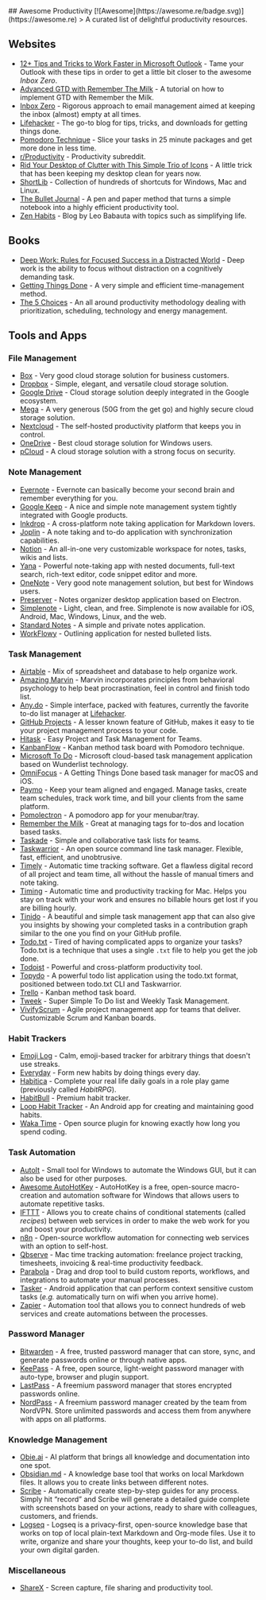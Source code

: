 <div class="github-widget" data-repo="jyguyomarch/awesome-productivity"></div>
<script async src="https://pagead2.googlesyndication.com/pagead/js/adsbygoogle.js"></script><ins class="adsbygoogle" style="display:block" data-ad-client="ca-pub-6890694312814945" data-ad-slot="5473692530" data-ad-format="auto"  data-full-width-responsive="true"></ins><script>(adsbygoogle = window.adsbygoogle || []).push({});</script>
## Awesome Productivity [![Awesome](https://awesome.re/badge.svg)](https://awesome.re)
> A curated list of delightful productivity resources.



## Websites

- [12+ Tips and Tricks to Work Faster in Microsoft Outlook](http://lifehacker.com/12-tips-and-tricks-to-work-faster-in-microsoft-outlook-1540483009) - Tame your Outlook with these tips in order to get a little bit closer to the awesome _Inbox Zero_.
- [Advanced GTD with Remember The Milk](http://blog.rememberthemilk.com/post/116665489183/guest-post-advanced-gtd-with-remember-the-milk) - A tutorial on how to implement GTD with Remember the Milk.
- [Inbox Zero](http://www.43folders.com/izero) - Rigorous approach to email management aimed at keeping the inbox (almost) empty at all times.
- [Lifehacker](http://lifehacker.com/) - The go-to blog for tips, tricks, and downloads for getting things done.
- [Pomodoro Technique](http://pomodorotechnique.com/) - Slice your tasks in 25 minute packages and get more done in less time.
- [r/Productivity](https://www.reddit.com/r/productivity/) - Productivity subreddit.
- [Rid Your Desktop of Clutter with This Simple Trio of Icons](http://lifehacker.com/5901487/rid-your-desktop-of-clutter-with-this-simple-trio-of-icons) - A little trick that has been keeping my desktop clean for years now.
- [ShortLib](https://shortlib.netlify.app/) - Collection of hundreds of shortcuts for Windows, Mac and Linux.
- [The Bullet Journal](http://bulletjournal.com/) - A pen and paper method that turns a simple notebook into a highly efficient productivity tool.
- [Zen Habits](https://zenhabits.net/) - Blog by Leo Babauta with topics such as simplifying life.

## Books

- [Deep Work: Rules for Focused Success in a Distracted World](https://www.calnewport.com/books/deep-work/) - Deep work is the ability to focus without distraction on a cognitively demanding task.
- [Getting Things Done](https://gettingthingsdone.com/store/product.php?productid=17035&cat=3&page) - A very simple and efficient time-management method.
- [The 5 Choices](http://books.simonandschuster.ca/The-5-Choices/Kory-Kogon/9781476711713) - An all around productivity methodology dealing with prioritization, scheduling, technology and energy management.

## Tools and Apps

### File Management

- [Box](https://www.box.com) - Very good cloud storage solution for business customers.
- [Dropbox](https://www.dropbox.com) - Simple, elegant, and versatile cloud storage solution.
- [Google Drive](https://www.google.ca/drive/) - Cloud storage solution deeply integrated in the Google ecosystem.
- [Mega](https://mega.nz/) - A very generous (50G from the get go) and highly secure cloud storage solution.
- [Nextcloud](https://nextcloud.com) - The self-hosted productivity platform that keeps you in control.
- [OneDrive](https://onedrive.live.com) - Best cloud storage solution for Windows users.
- [pCloud](https://www.pcloud.com/) - A cloud storage solution with a strong focus on security.

### Note Management

- [Evernote](https://evernote.com/) - Evernote can basically become your second brain and remember everything for you.
- [Google Keep](http://www.google.com/keep/) - A nice and simple note management system tightly integrated with Google products.
- [Inkdrop](https://www.inkdrop.info/) - A cross-platform note taking application for Markdown lovers.
- [Joplin](https://joplinapp.org/) - A note taking and to-do application with synchronization capabilities.
- [Notion](https://www.notion.so/) - An all-in-one very customizable workspace for notes, tasks, wikis and lists.
- [Yana](https://yana.js.org) - Powerful note-taking app with nested documents, full-text search, rich-text editor, code snippet editor and more.
- [OneNote](https://www.onenote.com/) - Very good note management solution, but best for Windows users.
- [Preserver](https://github.com/hsbalar/preserver) - Notes organizer desktop application based on Electron.
- [Simplenote](https://simplenote.com/) - Light, clean, and free. Simplenote is now available for iOS, Android, Mac, Windows, Linux, and the web.
- [Standard Notes](https://standardnotes.org/) - A simple and private notes application.
- [WorkFlowy](https://workflowy.com/) - Outlining application for nested bulleted lists.

### Task Management

- [Airtable](https://airtable.com/) - Mix of spreadsheet and database to help organize work.
- [Amazing Marvin](https://www.amazingmarvin.com/) - Marvin incorporates principles from behavioral psychology to help beat procrastination, feel in control and finish todo list.
- [Any.do](http://www.any.do/) - Simple interface, packed with features, currently the favorite to-do list manager at [Lifehacker](http://lifehacker.com/5924093/five-best-to-do-list-managers).
- [GitHub Projects](https://github.com/features/project-management/) - A lesser known feature of GitHub, makes it easy to tie your project management process to your code.
- [Hitask](https://hitask.com) - Easy Project and Task Management for Teams.
- [KanbanFlow](https://kanbanflow.com) - Kanban method task board with Pomodoro technique.
- [Microsoft To Do](https://todo.microsoft.com/tasks/) - Microsoft cloud-based task management application based on Wunderlist technology.
- [OmniFocus](https://www.omnigroup.com/omnifocus) - A Getting Things Done based task manager for macOS and iOS.
- [Paymo](https://www.paymoapp.com/) - Keep your team aligned and engaged. Manage tasks, create team schedules, track work time, and bill your clients from the same platform.
- [Pomolectron](https://github.com/amitmerchant1990/pomolectron) - A pomodoro app for your menubar/tray.
- [Remember the Milk](https://www.rememberthemilk.com) - Great at managing tags for to-dos and location based tasks.
- [Taskade](https://taskade.com) - Simple and collaborative task lists for teams.
- [Taskwarrior](http://taskwarrior.org/) - An open source command line task manager. Flexible, fast, efficient, and unobtrusive.
- [Timely](https://memory.ai/timely) - Automatic time tracking software. Get a flawless digital record of all project and team time, all without the hassle of manual timers and note taking.
- [Timing](https://timingapp.com/) - Automatic time and productivity tracking for Mac. Helps you stay on track with your work and ensures no billable hours get lost if you are billing hourly.
- [Tinido](https://tinido.com/) - A beautiful and simple task management app that can also give you insights by showing your completed tasks in a contribution graph similar to the one you find on your GitHub profile.
- [Todo.txt](http://todotxt.com/) - Tired of having complicated apps to organize your tasks? Todo.txt is a technique that uses a single `.txt` file to help you get the job done.
- [Todoist](https://todoist.com/) - Powerful and cross-platform productivity tool.
- [Topydo](https://github.com/topydo/topydo) - A powerful todo list application using the todo.txt format, positioned between todo.txt CLI and Taskwarrior.
- [Trello](https://trello.com) - Kanban method task board.
- [Tweek](https://tweek.so) - Super Simple To Do list and Weekly Task Management.
- [VivifyScrum](https://www.vivifyscrum.com) - Agile project management app for teams that deliver. Customizable Scrum and Kanban boards.

### Habit Trackers

- [Emoji Log](https://emojilog.rosano.ca) -  Calm, emoji-based tracker for arbitrary things that doesn't use streaks.
- [Everyday](https://everyday.app/) - Form new habits by doing things every day.
- [Habitica](https://habitica.com) - Complete your real life daily goals in a role play game (previously called _HabitRPG_).
- [HabitBull](http://www.habitbull.com/) - Premium habit tracker.
- [Loop Habit Tracker](https://github.com/iSoron/uhabits) - An Android app for creating and maintaining good habits.
- [Waka Time](https://wakatime.com/) -  Open source plugin for knowing exactly how long you spend coding.

### Task Automation

- [AutoIt](https://www.autoitscript.com/) - Small tool for Windows to automate the Windows GUI, but it can also be used for other purposes.
- [Awesome AutoHotKey](https://github.com/ahkscript/awesome-AutoHotkey) - AutoHotKey is a free, open-source macro-creation and automation software for Windows that allows users to automate repetitive tasks.
- [IFTTT](https://ifttt.com) - Allows you to create chains of conditional statements (called _recipes_) between web services in order to make the web work for you and boost your productivity.
- [n8n](https://n8n.io) - Open-source workflow automation for connecting web services with an option to self-host.
- [Qbserve](https://qotoqot.com/qbserve/) - Mac time tracking automation: freelance project tracking, timesheets, invoicing & real-time productivity feedback.
- [Parabola](https://parabola.io) - Drag and drop tool to build custom reports, workflows, and integrations to automate your manual processes.
- [Tasker](http://tasker.dinglisch.net/) - Android application that can perform context sensitive custom tasks (_e.g._ automatically turn on wifi when you arrive home).
- [Zapier](https://zapier.com/) - Automation tool that allows you to connect hundreds of web services and create automations between the processes.

### Password Manager

- [Bitwarden](https://bitwarden.com) - A free, trusted password manager that can store, sync, and generate passwords online or through native apps.
- [KeePass](https://keepass.info/) - A free, open source, light-weight password manager with auto-type, browser and plugin support.
- [LastPass](https://lastpass.com) - A freemium password manager that stores encrypted passwords online.
- [NordPass](https://nordpass.com/) - A freemium password manager created by the team from NordVPN. Store unlimited passwords and access them from anywhere with apps on all platforms.

### Knowledge Management

- [Obie.ai](https://obie.ai/) - AI platform that brings all knowledge and documentation into one spot.
- [Obsidian.md](https://obsidian.md/) - A knowledge base tool that works on local Markdown files. It allows you to create links between different notes.
- [Scribe](https://scribehow.com/) - Automatically create step-by-step guides for any process. Simply hit “record” and Scribe will generate a detailed guide complete with screenshots based on your actions, ready to share with colleagues, customers, and friends.
- [Logseq](https://logseq.com/) - Logseq is a privacy-first, open-source knowledge base that works on top of local plain-text Markdown and Org-mode files. Use it to write, organize and share your thoughts, keep your to-do list, and build your own digital garden. 

### Miscellaneous

- [ShareX](https://getsharex.com/) - Screen capture, file sharing and productivity tool.